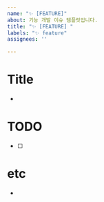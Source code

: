 ```yaml
---
name: "✨ [FEATURE]"
about: 기능 개발 이슈 템플릿입니다.
title: "✨ [FEATURE] "
labels: "✨ feature"
assignees: ''

---
```


# Title
- 

# TODO
- [ ] 

# etc
-
